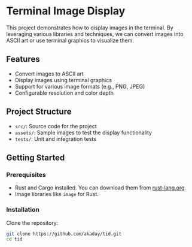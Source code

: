 # Terminal Image Display

This project demonstrates how to display images in the terminal. By leveraging various libraries and techniques, we can convert images into ASCII art or use terminal graphics to visualize them.

## Features

- Convert images to ASCII art
- Display images using terminal graphics
- Support for various image formats (e.g., PNG, JPEG)
- Configurable resolution and color depth

## Project Structure

- `src/`: Source code for the project
- `assets/`: Sample images to test the display functionality
- `tests/`: Unit and integration tests

## Getting Started

### Prerequisites

- Rust and Cargo installed. You can download them from [rust-lang.org](https://www.rust-lang.org/).
- Image libraries like `image` for Rust.

### Installation

Clone the repository:

```bash
git clone https://github.com/akaday/tid.git
cd tid
